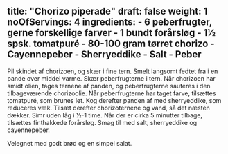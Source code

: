 title: "Chorizo piperade"
draft: false
weight: 1
noOfServings: 4
ingredients:
	- 6 peberfrugter, gerne forskellige farver
	- 1 bundt forårsløg
	- 1½ spsk. tomatpuré
	- 80-100 gram tørret chorizo
	- Cayennepeber
	- Sherryeddike
	- Salt
	- Peber
---

Pil skindet af chorizoen, og skær i fine tern. Smelt langsomt fedtet fra
i en pande over middel varme. Skær peberfrugterne i tern. Når chorizoen
har smidt olien, tages ternene af panden, og peberfrugterne sauteres i
den tilbageværende chorizoolie. Når peberfrugterne har taget farve,
tilsættes tomatpuré, som brunes let. Kog derefter panden af med
sherryeddike, som reduceres væk. Tilsæt derefter chorizoternene og vand,
så det næsten dækker. Simr uden låg i ½-1 time. Når der er cirka 5
minutter tilbage, tilsættes finthakkede forårsløg. Smag til med salt,
sherryeddike og cayennepeber.

Velegnet med godt brød og en simpel salat.

